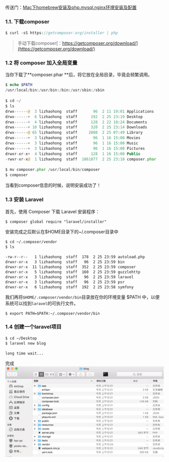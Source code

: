 传送门：[Mac下homebrew安装及php.mysql.nginx环境安装及配置](http://blog.qiji.tech/archives/132)

### 1.1. 下载composer

```php
$ curl -sS https://getcomposer.org/installer | php
```

> 手动下载composer[：https://getcomposer.org/download/](https://getcomposer.org/download/)

### 1.2 将 composer 加入全局变量

当你下载了**composer.phar **后，将它放在全局目录，毕竟会频繁调用。

```php
$ echo $PATH
/usr/local/bin:/usr/bin:/bin:/usr/sbin:/sbin

$ cd ~/
$ ls 
drwx------@  3 lizhaohong  staff       96  2 11 19:01 Applications
drwx------+  6 lizhaohong  staff      192  2 25 23:19 Desktop
drwx------+  4 lizhaohong  staff      128  2 22 18:24 Documents
drwx------+ 10 lizhaohong  staff      320  2 25 23:14 Downloads
drwx------@ 65 lizhaohong  staff     2080  2 25 07:49 Library
drwx------+  3 lizhaohong  staff       96  1 16 15:00 Movies
drwx------+  3 lizhaohong  staff       96  1 16 15:00 Music
drwx------+  3 lizhaohong  staff       96  1 16 15:00 Pictures
drwxr-xr-x+  4 lizhaohong  staff      128  1 16 15:00 Public
-rwxr-xr-x@  1 lizhaohong  staff  1861877  2 25 23:18 composer.phar

$ mv composer.phar /usr/local/bin/composer
$ composer
```

当看到composer信息的时候，说明安装成功了！

### 1.3 安装 Laravel

首先，使用 Composer 下载 Laravel 安装程序：

```
$ composer global require "laravel/installer"
```

安装完成之后默认在$HOME目录下的~/.composer目录中

```
$ cd ~/.composer/vendor
$ ls

-rw-r--r--   1 lizhaohong  staff  178  2 25 23:59 autoload.php
drwxr-xr-x   3 lizhaohong  staff   96  2 25 23:59 bin
drwxr-xr-x  11 lizhaohong  staff  352  2 25 23:59 composer
drwxr-xr-x   5 lizhaohong  staff  160  2 25 23:59 guzzlehttp
drwxr-xr-x   3 lizhaohong  staff   96  2 25 23:59 laravel
drwxr-xr-x   3 lizhaohong  staff   96  2 25 23:59 psr
drwxr-xr-x   6 lizhaohong  staff  192  2 25 23:58 symfony
```

我们再将`$HOME/.composer/vendor/bin`目录放在你的环境变量 $PATH 中，以便系统可以找到`laravel`的可执行文件。

```
$ export PATH=$PATH:~/.composer/vendor/bin
```



### 1.4 创建一个laravel项目

```
$ cd ~/Desktop
$ laravel new blog

long time wait...
```

完成![](/assets/import.png)

